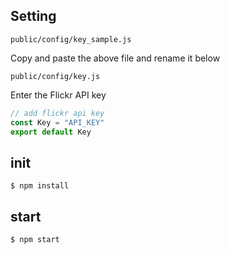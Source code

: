 ## Setting

`public/config/key_sample.js`

Copy and paste the above file and rename it below

`public/config/key.js`

Enter the Flickr API key

```key.js
// add flickr api key
const Key = "API_KEY"
export default Key
```

## init

```
$ npm install
```

## start

```
$ npm start
```